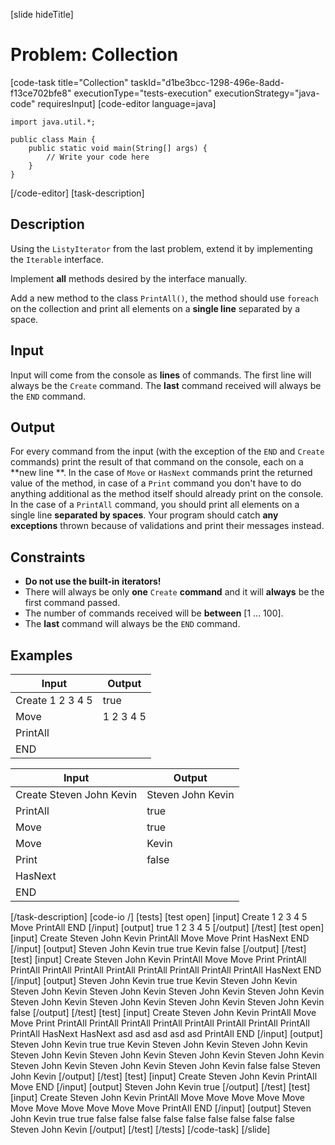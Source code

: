 [slide hideTitle]
# Problem: Collection
[code-task title="Collection" taskId="d1be3bcc-1298-496e-8add-f13ce702bfe8" executionType="tests-execution" executionStrategy="java-code" requiresInput]
[code-editor language=java]
```
import java.util.*;

public class Main {
    public static void main(String[] args) {
        // Write your code here
    }
}
```
[/code-editor]
[task-description]
## Description
Using the `ListyIterator` from the last problem, extend it by implementing the `Iterable` interface.

Implement **all** methods desired by the interface manually.

Add a new method to the class `PrintAll()`, the method should use `foreach` on the collection and print all elements on a **single line** separated by a space.

## Input
Input will come from the console as **lines** of commands. The first line will always be the `Create` command. The **last** command received will always be the `END` command.

## Output
For every command from the input (with the exception of the `END` and `Create` commands) print the result of that command on the console, each on a **new line **. In the case of `Move` or `HasNext` commands print the returned value of the method, in case of a `Print` command you don't have to do anything additional as the method itself should already print on the console. In the case of a `PrintAll` command, you should print all elements on a single line **separated by spaces**. Your program should catch **any exceptions** thrown because of validations and print their messages instead.

## Constraints
- **Do not use the built-in iterators!**
- There will always be only **one** `Create` **command** and it will **always** be the first command passed.
- The number of commands received will be **between** [1 ... 100].
- The **last** command will always be the `END` command.

## Examples
| **Input** | **Output** |
| --- | --- |
| Create 1 2 3 4 5 | true |
| Move | 1 2 3 4 5 |
| PrintAll |  |
| END |  |

| **Input** | **Output** |
| --- | --- |
| Create Steven John Kevin | Steven John Kevin  |
| PrintAll | true |
| Move | true |
| Move | Kevin |
| Print | false |
| HasNext |  |
| END |  |

[/task-description]
[code-io /]
[tests]
[test open]
[input]
Create 1 2 3 4 5
Move
PrintAll
END
[/input]
[output]
true
1 2 3 4 5
[/output]
[/test]
[test open]
[input]
Create Steven John Kevin
PrintAll
Move
Move
Print
HasNext
END
[/input]
[output]
Steven John Kevin 
true
true
Kevin
false
[/output]
[/test]
[test]
[input]
Create Steven John Kevin
PrintAll
Move
Move
Print
PrintAll
PrintAll
PrintAll
PrintAll
PrintAll
PrintAll
PrintAll
PrintAll
PrintAll
HasNext
END
[/input]
[output]
Steven John Kevin 
true
true
Kevin
Steven John Kevin 
Steven John Kevin 
Steven John Kevin 
Steven John Kevin 
Steven John Kevin 
Steven John Kevin 
Steven John Kevin 
Steven John Kevin 
Steven John Kevin 
false
[/output]
[/test]
[test]
[input]
Create Steven John Kevin
PrintAll
Move
Move
Print
PrintAll
PrintAll
PrintAll
PrintAll
PrintAll
PrintAll
PrintAll
PrintAll
PrintAll
HasNext
HasNext
asd
asd
asd
asd
asd
PrintAll
END
[/input]
[output]
Steven John Kevin 
true
true
Kevin
Steven John Kevin 
Steven John Kevin 
Steven John Kevin 
Steven John Kevin 
Steven John Kevin 
Steven John Kevin 
Steven John Kevin 
Steven John Kevin 
Steven John Kevin 
false
false
Steven John Kevin
[/output]
[/test]
[test]
[input]
Create Steven John Kevin
PrintAll
Move
END
[/input]
[output]
Steven John Kevin 
true
[/output]
[/test]
[test]
[input]
Create Steven John Kevin
PrintAll
Move
Move
Move
Move
Move
Move
Move
Move
Move
Move
Move
PrintAll
END
[/input]
[output]
Steven John Kevin 
true
true
false
false
false
false
false
false
false
false
false
Steven John Kevin
[/output]
[/test]
[/tests]
[/code-task]
[/slide]